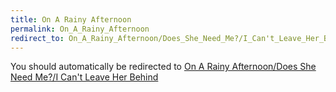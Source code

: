 ```yaml
---
title: On A Rainy Afternoon
permalink: On_A_Rainy_Afternoon
redirect_to: On_A_Rainy_Afternoon/Does_She_Need_Me?/I_Can't_Leave_Her_Behind/
---
```


You should automatically be redirected to [On A Rainy Afternoon/Does She Need Me?/I Can't Leave Her Behind](On_A_Rainy_Afternoon/Does_She_Need_Me?/I_Can't_Leave_Her_Behind/)
